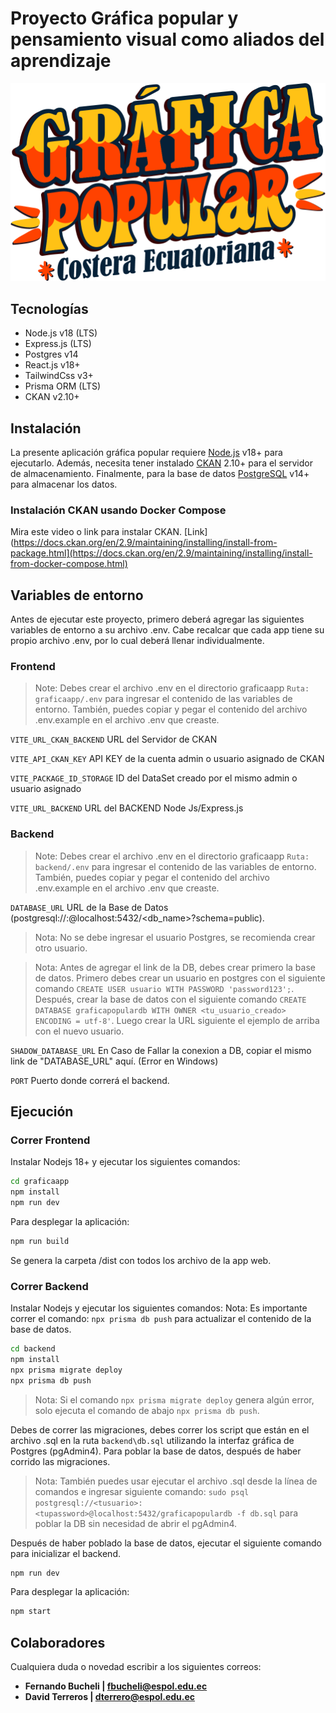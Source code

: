 # Proyecto Gráfica popular y pensamiento visual como aliados del aprendizaje

![Logo](graficaapp/src/assets/logo_main.png)

## Tecnologías
- Node.js v18 (LTS)
- Express.js (LTS)
- Postgres v14
- React.js v18+
- TailwindCss v3+
- Prisma ORM (LTS)
- CKAN v2.10+

## Instalación
La presente aplicación gráfica popular requiere [Node.js](https://nodejs.org/) v18+ para ejecutarlo. Además, necesita tener instalado [CKAN](https://ckan.org/) 2.10+ para el servidor de almacenamiento. Finalmente, para la base de datos [PostgreSQL](https://www.postgresql.org/) v14+ para almacenar los datos.


### Instalación CKAN usando Docker Compose

Mira este video o link para instalar CKAN.
[Link](https://docs.ckan.org/en/2.9/maintaining/installing/install-from-package.html](https://docs.ckan.org/en/2.9/maintaining/installing/install-from-docker-compose.html)

## Variables de entorno

Antes de ejecutar este proyecto, primero deberá agregar las siguientes variables de entorno a su archivo .env. Cabe recalcar que cada app tiene su propio archivo .env, por lo cual deberá llenar individualmente.

### Frontend

> Note: Debes crear el archivo .env en el directorio graficaapp `Ruta: graficaapp/.env` para ingresar el contenido de las variables de entorno. También, puedes copiar y pegar el contenido del archivo .env.example en el archivo .env que creaste.

`VITE_URL_CKAN_BACKEND` URL del Servidor de CKAN

`VITE_API_CKAN_KEY` API KEY de la cuenta admin o usuario asignado de CKAN

`VITE_PACKAGE_ID_STORAGE` ID del DataSet creado por el mismo admin o usuario asignado

`VITE_URL_BACKEND` URL del BACKEND Node Js/Express.js

### Backend

> Note: Debes crear el archivo .env en el directorio graficaapp `Ruta: backend/.env` para ingresar el contenido de las variables de entorno. También, puedes copiar y pegar el contenido del archivo .env.example en el archivo .env que creaste.

`DATABASE_URL` URL de la Base de Datos (postgresql://<user>:<password>@localhost:5432/<db_name>?schema=public). 

> Nota: No se debe ingresar el usuario Postgres, se recomienda crear otro usuario.

> Nota: Antes de agregar el link de la DB, debes crear primero la base de datos. Primero debes crear un usuario en postgres con el siguiente comando `CREATE USER usuario WITH PASSWORD 'password123';`. Después, crear la base de datos con el siguiente comando `CREATE DATABASE graficapopulardb WITH OWNER <tu_usuario_creado> ENCODING = utf-8'`. Luego crear la URL siguiente el ejemplo de arriba con el nuevo usuario.

`SHADOW_DATABASE_URL` En Caso de Fallar la conexion a DB, copiar el mismo link de "DATABASE_URL" aquí. (Error en Windows)

`PORT` Puerto donde correrá el backend.

## Ejecución

### Correr Frontend
Instalar Nodejs 18+ y ejecutar los siguientes comandos:
```sh
cd graficaapp
npm install
npm run dev
```

Para desplegar la aplicación:
```sh
npm run build
```
Se genera la carpeta /dist con todos los archivo de la app web.

### Correr Backend
Instalar Nodejs y ejecutar los siguientes comandos:
Nota: Es importante correr el comando: `npx prisma db push` para actualizar el contenido de la base de datos.

```sh
cd backend
npm install
npx prisma migrate deploy
npx prisma db push
```
> Nota: Si el comando `npx prisma migrate deploy` genera algún error, solo ejecuta el comando de abajo `npx prisma db push`.

Debes de correr las migraciones, debes correr los script que están en el archivo .sql en la ruta `backend\db.sql` utilizando la interfaz gráfica de Postgres (pgAdmin4). Para poblar la base de datos, después de haber corrido las migraciones.

> Nota: También puedes usar ejecutar el archivo .sql desde la línea de comandos e ingresar siguiente comando: `sudo psql postgresql://<tusuario>:<tupassword>@localhost:5432/graficapopulardb -f db.sql` para poblar la DB sin necesidad de abrir el pgAdmin4.

Después de haber poblado la base de datos, ejecutar el siguiente comando para inicializar el backend.
```sh
npm run dev
```

Para desplegar la aplicación:
```sh
npm start
```

## Colaboradores
Cualquiera duda o novedad escribir a los siguientes correos:

- **Fernando Bucheli | fbucheli@espol.edu.ec** 
- **David Terreros | dterrero@espol.edu.ec** 
